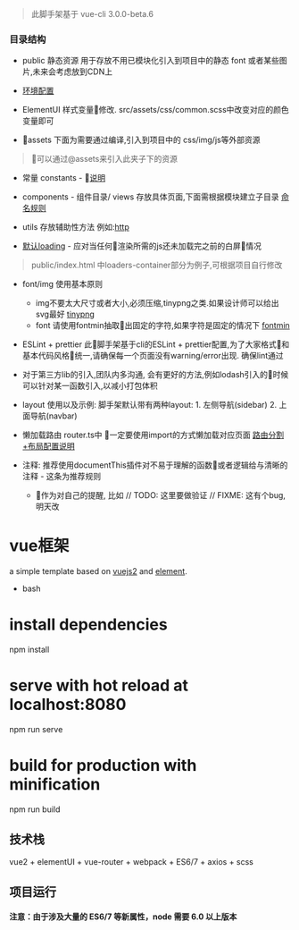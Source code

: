 
>此脚手架基于 vue-cli 3.0.0-beta.6
### 目录结构

- public 静态资源 用于存放不用已模块化引入到项目中的静态 font 或者某些图片,未来会考虑放到CDN上

-  [环境配置](http://conf.kaomanfen.com/pages/viewpage.action?pageId=1179881)

- ElementUI 样式变量修改. src/assets/css/common.scss中改变对应的颜色变量即可

- assets 下面为需要通过编译,引入到项目中的 css/img/js等外部资源
>可以通过@assets来引入此夹子下的资源


- 常量 constants - [说明](http://conf.kaomanfen.com/pages/viewpage.action?pageId=1179883)

- components - 组件目录/ views 存放具体页面,下面需根据模块建立子目录
[命名规则](http://conf.kaomanfen.com/pages/viewpage.action?pageId=1179890)

- utils 存放辅助性方法 例如:[http](http://conf.kaomanfen.com/pages/viewpage.action?pageId=1179861)




- [默认loading](http://conf.kaomanfen.com/pages/viewpage.action?pageId=1179888) - 应对当任何渲染所需的js还未加载完之前的白屏情况
>public/index.html 中loaders-container部分为例子,可根据项目自行修改

- font/img 使用基本原则
    - img不要太大尺寸或者大小,必须压缩,tinypng之类.如果设计师可以给出svg最好 [tinypng](https://tinypng.com/)
    - font 请使用fontmin抽取出固定的字符,如果字符是固定的情况下 [fontmin](http://conf.kaomanfen.com/pages/viewpage.action?pageId=1179833)

- ESLint + prettier 此脚手架基于cli的ESLint + prettier配置,为了大家格式和基本代码风格统一,请确保每一个页面没有warning/error出现. 确保lint通过

- 对于第三方lib的引入,团队内多沟通, 会有更好的方法,例如lodash引入的时候可以针对某一函数引入,以减小打包体积

- layout 使用以及示例:
脚手架默认带有两种layout: 1. 左侧导航(sidebar) 2. 上面导航(navbar)
- 懒加载路由 router.ts中 一定要使用import的方式懒加载对应页面
[路由分割+布局配置说明](http://conf.kaomanfen.com/pages/viewpage.action?pageId=1179879)

- 注释: 推荐使用documentThis插件对不易于理解的函数或者逻辑给与清晰的注释 - 这条为推荐规则
    - 作为对自己的提醒, 比如 // TODO: 这里要做验证  // FIXME: 这有个bug,明天改


# vue框架
a simple template based on [vuejs2](http://vuejs.org/) and [element](http://element.eleme.io/#/).

- bash
# install dependencies
  npm install

# serve with hot reload at localhost:8080
  npm run serve

# build for production with minification
  npm run build

## 技术栈

vue2 + elementUI + vue-router + webpack + ES6/7 + axios + scss

## 项目运行

#### 注意：由于涉及大量的 ES6/7 等新属性，node 需要 6.0 以上版本
